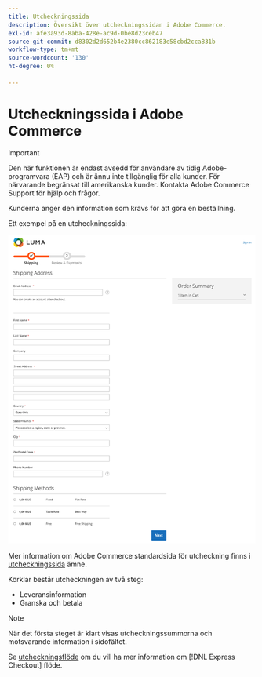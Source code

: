 ```yaml
---
title: Utcheckningssida
description: Översikt över utcheckningssidan i Adobe Commerce.
exl-id: afe3a93d-8aba-428e-ac9d-0be8d23ceb47
source-git-commit: d8302d2d652b4e2380cc862183e58cbd2cca831b
workflow-type: tm+mt
source-wordcount: '130'
ht-degree: 0%

---
```


# Utcheckningssida i Adobe Commerce

>[!IMPORTANT]
>
> Den här funktionen är endast avsedd för användare av tidig Adobe-programvara (EAP) och är ännu inte tillgänglig för alla kunder. För närvarande begränsat till amerikanska kunder. Kontakta Adobe Commerce Support för hjälp och frågor.

Kunderna anger den information som krävs för att göra en beställning.

Ett exempel på en utcheckningssida:

![Utcheckningssida](../assets/checkout-page.png)

Mer information om Adobe Commerce standardsida för utcheckning finns i [utcheckningssida](https://docs.magento.com/user-guide/quick-tour/checkout-page.html) ämne.

Körklar består utcheckningen av två steg:

- Leveransinformation
- Granska och betala

>[!NOTE]
>
> När det första steget är klart visas utcheckningssummorna och motsvarande information i sidofältet.

Se [utcheckningsflöde](../express-checkout/onboarding.md) om du vill ha mer information om [!DNL Express Checkout] flöde.

